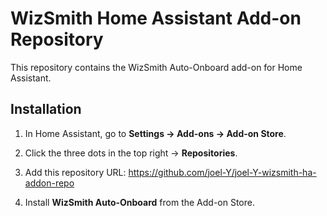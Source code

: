 # WizSmith Home Assistant Add-on Repository

This repository contains the WizSmith Auto-Onboard add-on for Home Assistant.

## Installation
1. In Home Assistant, go to **Settings → Add-ons → Add-on Store**.
2. Click the three dots in the top right → **Repositories**.
3. Add this repository URL:
https://github.com/joel-Y/joel-Y-wizsmith-ha-addon-repo

4. Install **WizSmith Auto-Onboard** from the Add-on Store.